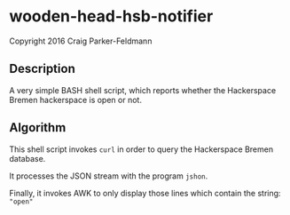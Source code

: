 # wooden-head-hsb-notifier

Copyright 2016 Craig Parker-Feldmann

## Description

A very simple BASH shell script, which reports whether the Hackerspace Bremen hackerspace is open or not.

## Algorithm

This shell script invokes ``curl`` in order to query the Hackerspace Bremen database.

It processes the JSON stream with the program ``jshon``.

Finally, it invokes AWK to only display those lines which contain the string: ``"open"``
